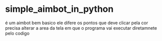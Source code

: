 # simple_aimbot_in_python

é um aimbot bem basico ele difere os pontos que deve clicar pela cor
precisa alterar a area da tela em que o programa vai executar diretamnete pelo codigo
